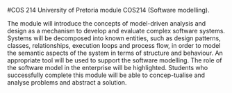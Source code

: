 #COS 214
University of Pretoria module COS214 (Software modelling).

The module will introduce the concepts of model-driven analysis and design as a mechanism to develop and evaluate complex software systems. 
Systems will be decomposed into known entities, such as design patterns, classes, relationships, execution loops and process flow, in order to model the semantic aspects of the system in terms of structure and behaviour. 
An appropriate tool will be used to support the software modelling. The role of the software model in the enterprise will be highlighted. 
Students who successfully complete this module will be able to concep-tualise and analyse problems and abstract a solution.
